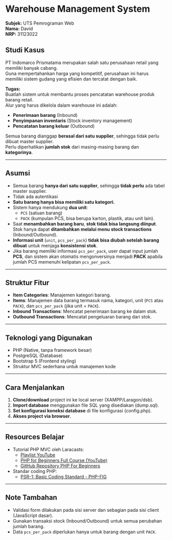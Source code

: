 # Warehouse Management System  
**Subjek:** UTS Pemrograman Web  
**Nama:** David  
**NRP:** 31123022  

## Studi Kasus

PT Indomarco Prismatama merupakan salah satu perusahaan retail yang memiliki banyak cabang.  
Guna mempertahankan harga yang kompetitif, perusahaan ini harus memiliki sistem gudang yang efisien dan tercatat dengan baik.

**Tugas:**  
Buatlah sistem untuk membantu proses pencatatan warehouse produk barang retail.  
Alur yang harus dikelola dalam warehouse ini adalah:

- **Penerimaan barang** (Inbound)
- **Penyimpanan inventaris** (Stock inventory management)
- **Pencatatan barang keluar** (Outbound)

Semua barang dianggap **berasal dari satu supplier**, sehingga tidak perlu dibuat master supplier.  
Perlu diperhatikan **jumlah stok** dari masing-masing barang dan **kategorinya**.

---

## Asumsi

- Semua barang **hanya dari satu supplier**, sehingga **tidak perlu** ada tabel master supplier.
- Tidak ada autentikasi
- **Satu barang hanya bisa memiliki satu kategori.**
- Sistem hanya mendukung **dua unit**:
  - `PCS` (satuan barang)
  - `PACK` (kumpulan PCS, bisa berupa karton, plastik, atau unit lain).
- Saat **menambahkan barang baru**, **stok tidak bisa langsung diinput**.  
  Stok hanya dapat **ditambahkan melalui menu stock transactions** (Inbound/Outbound).
- **Informasi unit** (`unit`, `pcs_per_pack`) **tidak bisa diubah setelah barang dibuat** untuk menjaga **konsistensi stok**.
- Jika barang memiliki informasi `pcs_per_pack`, user dapat input jumlah **PCS**, dan sistem akan otomatis mengonversinya menjadi **PACK** apabila jumlah PCS memenuhi kelipatan `pcs_per_pack`.

---

## Struktur Fitur

- **Item Categories**: Manajemen kategori barang.
- **Items**: Manajemen data barang termasuk nama, kategori, unit (`PCS` atau `PACK`), dan `pcs_per_pack` (jika unit = `PACK`).
- **Inbound Transactions**: Mencatat penerimaan barang ke dalam stok.
- **Outbound Transactions**: Mencatat pengeluaran barang dari stok.

---

## Teknologi yang Digunakan

- PHP (Native, tanpa framework besar)
- PostgreSQL (Database)
- Bootstrap 5 (Frontend styling)
- Struktur MVC sederhana untuk manajemen kode

---

## Cara Menjalankan
1. **Clone/download** project ini ke local server (XAMPP/Laragon/dsb).
2. **Import database** menggunakan file SQL yang disediakan (dump.sql).
3. **Set konfigurasi koneksi database** di file konfigurasi (config.php).
4. **Akses project via browser**.

---

## Resources Belajar

- Tutorial PHP MVC oleh Laracasts:
  - [Playlist YouTube](https://www.youtube.com/playlist?list=PL3VM-unCzF8ipG50KDjnzhugceoSG3RTC)
  - [PHP for Beginners Full Course (YouTube)](https://www.youtube.com/watch?v=fw5ObX8P6as&t=5278s&pp=ygUPcGhwIGZ1bGwgY291cnNl)
  - [GitHub Repository PHP For Beginners](https://github.com/laracasts/PHP-For-Beginners-Series)
- Standar coding PHP:
  - [PSR-1: Basic Coding Standard - PHP-FIG](https://www.php-fig.org/psr/psr-1/)

---

## Note Tambahan

- Validasi form dilakukan pada sisi server dan sebagian pada sisi client (JavaScript dasar).
- Gunakan transaksi stock (Inbound/Outbound) untuk semua perubahan jumlah barang.
- Data `pcs_per_pack` diperlukan hanya untuk barang dengan unit `PACK`.

